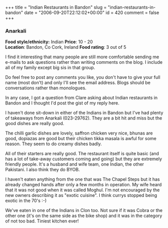 +++
title = "Indian Restaurants in Bandon"
slug = "indian-restaurants-in-bandon"
date = "2006-09-20T22:12:02+00:00"
id = 420
comment = false
+++

### Anarkali
**Food style/ethnicity:** Indian
**Price**: 10 - 20        
**Location**:  Bandon, Co Cork, Ireland
**Food rating**: 3 out of 5

I find it interesting that many people are still more comfortable sending me e-mails to ask questions rather than writing comments on the blog. I include all of my family except big sis in that group. 

Do feel free to post any comments you like, you don't have to give your full name (most don't) and only I'll see the email address. Blogs should be conversations rather than monologues.

In any case, I got a question from Clare asking about Indian restaurants in Bandon and I thought I'd post the gist of my reply here.

I haven't done sit-down in either of the Indians in Bandon but I've had plenty of takeaways from Anarkali (023-29762). They are a bit hit and miss but the good dishes are really good.

 The chilli garlic dishes are lovely, saffron chicken very nice, bhunas are good, dopiazas are good but their chicken tikka masala is awful for some reason. They seem to do creamy dishes badly. 

All of their starters are really good. The restaurant itself is quite basic (and has a lot of take-away customers coming and going) but they are extremely friendly people. It's a husband and wife team, one Indian, the other Pakistani. I also think they do BYOB.

I haven't eaten anything from the one that was The Chapel Steps but it has already changed hands after only a few months in operation. My wife heard that it was not good when it was called Moghul. I'm not encouraged by the new owners describing it as "exotic cuisine". I think currys stopped being exotic in the 70's :-) 

We've eaten in one of the Indians in Clon too. Not sure if it was Cobra or the other one (it's on the same side as the bike shop)  and it was in the category of not too bad. Tiniest kitchen ever!